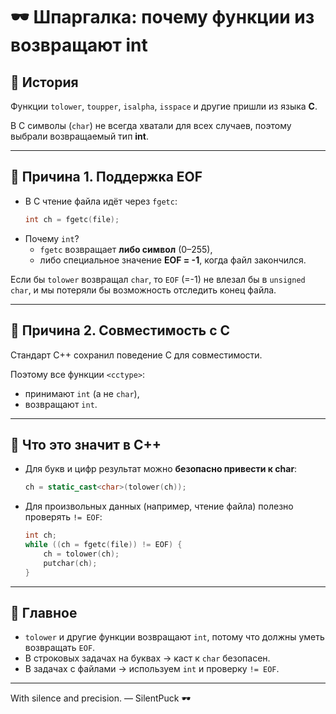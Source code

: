 # 🕶 Шпаргалка: почему функции из <cctype> возвращают int

## 📖 История
Функции `tolower`, `toupper`, `isalpha`, `isspace` и другие пришли из языка **C**.

В C символы (`char`) не всегда хватали для всех случаев, поэтому выбрали возвращаемый тип **int**.

---

## 📌 Причина 1. Поддержка EOF
- В C чтение файла идёт через `fgetc`:
  ```c
  int ch = fgetc(file);
  ```
- Почему `int`?
  - `fgetc` возвращает **либо символ** (0–255),  
  - либо специальное значение **EOF = -1**, когда файл закончился.

Если бы `tolower` возвращал `char`, то `EOF` (=-1) не влезал бы в `unsigned char`, и мы потеряли бы возможность отследить конец файла.

---

## 📌 Причина 2. Совместимость с C
Стандарт C++ сохранил поведение C для совместимости.

Поэтому все функции `<cctype>`:
- принимают `int` (а не `char`),
- возвращают `int`.

---

## 📌 Что это значит в C++
- Для букв и цифр результат можно **безопасно привести к char**:
  ```cpp
  ch = static_cast<char>(tolower(ch));
  ```
- Для произвольных данных (например, чтение файла) полезно проверять `!= EOF`:
  ```c
  int ch;
  while ((ch = fgetc(file)) != EOF) {
      ch = tolower(ch);
      putchar(ch);
  }
  ```

---

## 🎯 Главное
- `tolower` и другие функции возвращают `int`, потому что должны уметь возвращать `EOF`.
- В строковых задачах на буквах → каст к `char` безопасен.
- В задачах с файлами → используем `int` и проверку `!= EOF`.

---

With silence and precision. — SilentPuck 🕶️
